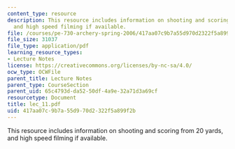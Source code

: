```yaml
---
content_type: resource
description: This resource includes information on shooting and scoring from 20 yards,
  and high speed filming if available.
file: /courses/pe-730-archery-spring-2006/417aa07c9b7a55d970d2322f5a899f2b_lec_11.pdf
file_size: 31037
file_type: application/pdf
learning_resource_types:
- Lecture Notes
license: https://creativecommons.org/licenses/by-nc-sa/4.0/
ocw_type: OCWFile
parent_title: Lecture Notes
parent_type: CourseSection
parent_uid: 65c4793d-da52-50df-4a9e-32a71d3a69cf
resourcetype: Document
title: lec_11.pdf
uid: 417aa07c-9b7a-55d9-70d2-322f5a899f2b
---
```

This resource includes information on shooting and scoring from 20 yards, and high speed filming if available.